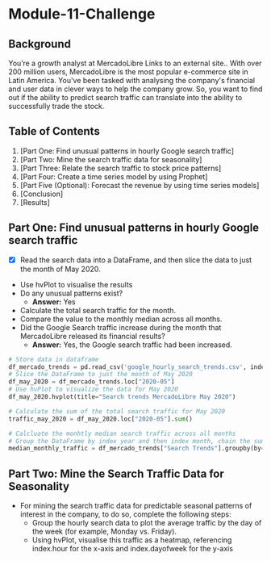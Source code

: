 # Module-11-Challenge

## Background
You’re a growth analyst at MercadoLibre Links to an external site.. With over 200 million users, MercadoLibre is the most popular e-commerce site in Latin America. You've been tasked with analysing the company's financial and user data in clever ways to help the company grow. So, you want to find out if the ability to predict search traffic can translate into the ability to successfully trade the stock.

## Table of Contents
1. [Part One: Find unusual patterns in hourly Google search traffic]
2. [Part Two: Mine the search traffic data for seasonality]
3. [Part Three: Relate the search traffic to stock price patterns]
4. [Part Four: Create a time series model by using Prophet]
5. [Part Five (Optional): Forecast the revenue by using time series models]
6. [Conclusion]
7. [Results]

## Part One: Find unusual patterns in hourly Google search traffic
- [x] Read the search data into a DataFrame, and then slice the data to just the month of May 2020.
- Use hvPlot to visualise the results
- Do any unusual patterns exist?
  - **Answer:** Yes
- Calculate the total search traffic for the month.
- Compare the value to the monthly median across all months.
- Did the Google Search traffic increase during the month that MercadoLibre released its financial results?
  - **Answer:** Yes, the Google search traffic had been increased.
 
```python
# Store data in dataframe
df_mercado_trends = pd.read_csv('google_hourly_search_trends.csv', index_col="Date", parse_dates=True)
# Slice the DataFrame to just the month of May 2020
df_may_2020 = df_mercado_trends.loc["2020-05"]
# Use hvPlot to visualize the data for May 2020
df_may_2020.hvplot(title="Search trends MercadoLibre May 2020")

# Calculate the sum of the total search traffic for May 2020
traffic_may_2020 = df_may_2020.loc["2020-05"].sum()

# Calcluate the monhtly median search traffic across all months 
# Group the DataFrame by index year and then index month, chain the sum and then the median functions
median_monthly_traffic = df_mercado_trends["Search Trends"].groupby(by=[df_mercado_trends.index.year, df_mercado_trends.index.month]).median()
```

## Part Two: Mine the Search Traffic Data for Seasonality
- For mining the search traffic data for predictable seasonal patterns of interest in the company, to do so, complete the following steps:
  - Group the hourly search data to plot the average traffic by the day of the week (for example, Monday vs. Friday).
  - Using hvPlot, visualise this traffic as a heatmap, referencing index.hour for the x-axis and index.dayofweek for the y-axis
